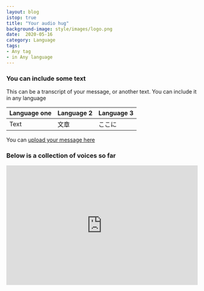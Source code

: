 ```yaml
---
layout: blog
istop: true
title: "Your audio hug"
background-image: style/images/logo.png
date:  2020-05-16
category: Language
tags:
- Any tag
- in Any language
---
```

<!-- Text content 
Pleasde delete anything you don't want -->

### You can include some text
 
This can be a transcript of your message, or another text.
You can include it in any language

<!-- If you want to do a table -->


| Language one | Language 2 | Language 3 |
| -------- | -------- | -------- |
| Text     | 文章     | ここに     |



<!-- Code snippet for image (insert the link to the image)

Please place images in assets/images/your-entry-name.jpg -->

You can [upload your message here](https://form.jotform.com/201356271318046)

<!-- Paste the iframe link to the audio below -->

### Below is a collection of voices so far

<iframe title="We are the Pride Polyphony" src="https://www.podbean.com/media/player/ujmct-dcb788&?from=usersite&vjs=1&skin=1&fonts=Helvetica&auto=1&download=1" height="315" width="100%" style="border: none;" scrolling="no" data-name="pb-iframe-player"></iframe>